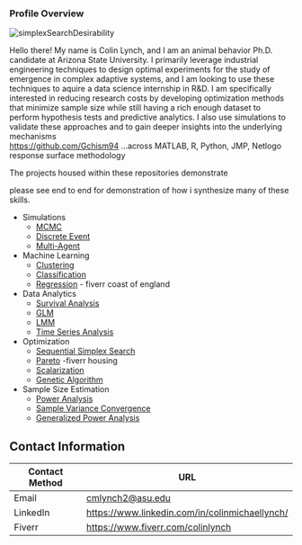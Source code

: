 ### Profile Overview
![simplexSearchDesirability](https://user-images.githubusercontent.com/61156429/211725353-e212d7e5-21fb-4fdf-9d83-417ddf927c9d.gif)

Hello there! My name is Colin Lynch, and I am an animal behavior Ph.D. candidate at Arizona State University. I primarily leverage industrial engineering techniques to design optimal experiments for the study of emergence in complex adaptive systems, and I am looking to use these techniques to aquire a data science internship in R&D. I am specifically interested in reducing research costs by developing optimization methods that minimize sample size while still having a rich enough dataset to perform hypothesis tests and predictive analytics. I also use simulations to validate these approaches and to gain deeper insights into the underlying mechanisms  
https://github.com/Gchism94
...across MATLAB, R, Python, JMP, Netlogo
response surface methodology 

The projects housed within these repositories demonstrate 

please see end to end for demonstration of how i synthesize many of these skills. 

* Simulations
  - [MCMC](https://github.com/colinmichaellynch/Nutrient-Allocation-in-Leaf-Cutter-Ants)
  - [Discrete Event](https://github.com/colinmichaellynch/End-to-End-Ant-Data-Project)
  - [Multi-Agent](https://github.com/colinmichaellynch/Easter-Island-Cooperation-Simulation)
* Machine Learning
  - [Clustering](https://github.com/colinmichaellynch/End-to-End-Ant-Data-Project)
  - [Classification](https://github.com/colinmichaellynch/ML-For-Ankle-Surgery)
  - [Regression]() - fiverr coast of england
* Data Analytics 
  - [Survival Analysis](https://github.com/colinmichaellynch/Effect-of-Fungicide-on-Bees)
  - [GLM](https://github.com/colinmichaellynch/Easter-Island-Cooperation-Simulation)
  - [LMM](https://github.com/colinmichaellynch/Sampling-Across-vs-Within-Random-Effects)
  - [Time Series Analysis](https://github.com/colinmichaellynch/Easter-Island-Rainfall-Time-Series)
* Optimization 
   - [Sequential Simplex Search](https://github.com/colinmichaellynch/Simplex-Optimization-for-Experimental-Design)
   - [Pareto]() -fiverr housing
   - [Scalarization](https://github.com/colinmichaellynch/End-to-End-Ant-Data-Project)
   - [Genetic Algorithm](https://github.com/colinmichaellynch/Optimal-Threshold-Distributions)
* Sample Size Estimation
   - [Power Analysis](https://github.com/colinmichaellynch/Optimal-Experimental-Designs-for-Hypothesis-Testing-with-Multiple-Factors)
   - [Sample Variance Convergence](https://github.com/colinmichaellynch/End-to-End-Ant-Data-Project)
   - [Generalized Power Analysis](https://github.com/colinmichaellynch/Sampling-Across-vs-Within-Random-Effects)

## Contact Information

| Contact Method | URL |
| --- | --- |
| Email | cmlynch2@asu.edu |
| LinkedIn | https://www.linkedin.com/in/colinmichaellynch/ |
| Fiverr | https://www.fiverr.com/colinlynch |

